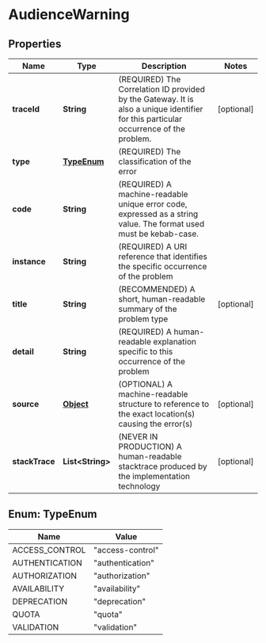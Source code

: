 

# AudienceWarning

## Properties

Name | Type | Description | Notes
------------ | ------------- | ------------- | -------------
**traceId** | **String** | (REQUIRED) The Correlation ID provided by the Gateway. It is also a unique identifier for this particular occurrence of the problem. |  [optional]
**type** | [**TypeEnum**](#TypeEnum) | (REQUIRED) The classification of the error | 
**code** | **String** | (REQUIRED) A machine-readable unique error code, expressed as a string value. The format used must be kebab-case. | 
**instance** | **String** | (REQUIRED) A URI reference that identifies the specific occurrence of the problem | 
**title** | **String** | (RECOMMENDED) A short, human-readable summary of the problem type |  [optional]
**detail** | **String** | (REQUIRED) A human-readable explanation specific to this occurrence of the problem | 
**source** | [**Object**](.md) | (OPTIONAL) A machine-readable structure to reference to the exact location(s) causing the error(s) |  [optional]
**stackTrace** | **List&lt;String&gt;** | (NEVER IN PRODUCTION) A human-readable stacktrace produced by the implementation technology |  [optional]



## Enum: TypeEnum

Name | Value
---- | -----
ACCESS_CONTROL | &quot;access-control&quot;
AUTHENTICATION | &quot;authentication&quot;
AUTHORIZATION | &quot;authorization&quot;
AVAILABILITY | &quot;availability&quot;
DEPRECATION | &quot;deprecation&quot;
QUOTA | &quot;quota&quot;
VALIDATION | &quot;validation&quot;



